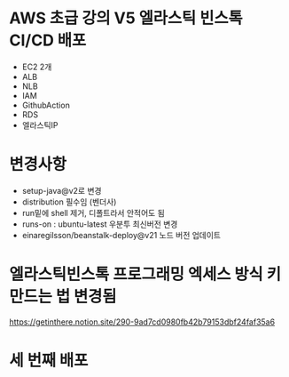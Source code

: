 # AWS 초급 강의 V5 엘라스틱 빈스톡 CI/CD 배포

- EC2 2개
- ALB
- NLB
- IAM
- GithubAction
- RDS
- 엘라스틱IP

# 변경사항

- setup-java@v2로 변경
- distribution 필수임 (벤더사)
- run밑에 shell 제거, 디폴트라서 안적어도 됨
- runs-on : ubuntu-latest 우분투 최신버전 변경
- einaregilsson/beanstalk-deploy@v21 노드 버전 업데이트

# 엘라스틱빈스톡 프로그래밍 엑세스 방식 키 만드는 법 변경됨

https://getinthere.notion.site/290-9ad7cd0980fb42b79153dbf24faf35a6

# 세 번째 배포

